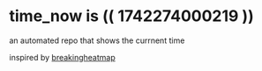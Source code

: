 # time_now is (( 1742274000219 ))

an automated repo that shows the currnent time

inspired by [breakingheatmap](https://github.com/breakingheatmap/breakingheatmap)